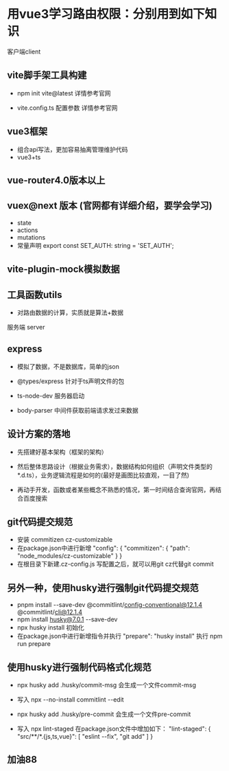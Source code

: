 # 用vue3学习路由权限：分别用到如下知识

客户端client
## vite脚手架工具构建

- npm init vite@latest 详情参考官网

- vite.config.ts  配置参数  详情参考官网

## vue3框架
- 组合api写法，更加容易抽离管理维护代码
- vue3+ts

## vue-router4.0版本以上

## vuex@next 版本  (官网都有详细介绍，要学会学习)

- state
- actions
- mutations
- 常量声明  export const SET_AUTH: string = 'SET_AUTH';

## vite-plugin-mock模拟数据

## 工具函数utils

- 对路由数据的计算，实质就是算法+数据

服务端 server

## express

- 模拟了数据，不是数据库，简单的json 

- @types/express  针对于ts声明文件的包

- ts-node-dev 服务器启动

- body-parser 中间件获取前端请求发过来数据

## 设计方案的落地

- 先搭建好基本架构（框架的架构）

- 然后整体思路设计（根据业务需求），数据结构如何组织（声明文件类型的*.d.ts），业务逻辑流程是如何的(最好是画图比较直观，一目了然)

- 再动手开发，函数或者某些概念不熟悉的情况，第一时间结合查询官网，再结合百度搜索

## git代码提交规范
- 安装 commitizen cz-customizable
- 在package.json中进行新增
"config": {
    "commitizen": {
        "path": "node_modules/cz-customizable"
    }
}
- 在根目录下新建.cz-config.js 写配置之后，就可以用git cz代替git commit

## 另外一种，使用husky进行强制git代码提交规范
- pnpm install --save-dev @commitlint/config-conventional@12.1.4 @commitlint/cli@12.1.4
- npm install husky@7.0.1 --save-dev
- npx husky install  初始化
- 在package.json中进行新增指令并执行
"prepare": "husky install"
执行 npm run prepare

## 使用husky进行强制代码格式化规范
- npx husky add .husky/commit-msg  会生成一个文件commit-msg
- 写入 npx --no-install commitlint --edit
- npx husky add .husky/pre-commit  会生成一个文件pre-commit

- 写入 npx lint-staged
在package.json文件中增加如下：
"lint-staged": {
    "src/**/*.{js,ts,vue}": [
      "eslint --fix",
      "git add"
    ]
  }

## 加油88
